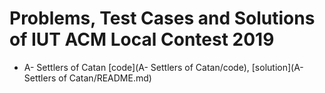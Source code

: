 # Problems, Test Cases and Solutions of IUT ACM Local Contest 2019

* A- Settlers of Catan [code](A- Settlers of Catan/code), [solution](A- Settlers of Catan/README.md)
